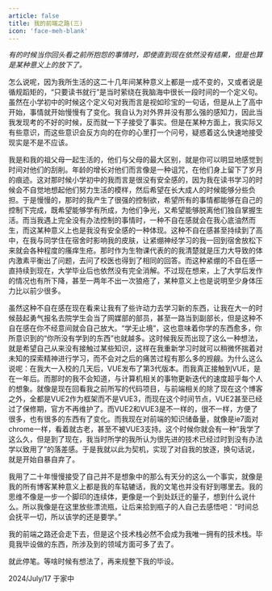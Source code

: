 ```yaml
---
article: false
title: 我的前端之路(三)
icon: 'face-meh-blank'
---
```


*有的时候当你回头看之前所抱怨的事情时，即使直到现在依然没有结果，但是也算是某种意义上的放下了。*

怎么说呢，因为我所生活的这二十几年间某种意义上都是一成不变的，又或者说是循规蹈矩的，“只要读书就行”是当时萦绕在我脑海中很长一段时间的一个定义句。虽然在小学初中的时候这个定义句对我而言是视如珍宝的一句话，但是从上了高中开始，事情就开始慢慢有了变化。我自认为对外界并没有那么强的感知力，因此当我发现考的不好的时候，反而就一下子接受了事实。但是在某种方面上，我实际又有些意识，而这些意识会反方向的在你的心里打一个问号，疑惑着这么快速地接受现实是不是不应该。

我是和我的祖父母一起生活的，他们与父母的最大区别，就是你可以明显地感觉到时间对他们的刮削。年龄的增长对他们而言像是一种诅咒，在他们身上留下了岁月的痕迹。这对那时候小学初中的我而言是很没有安全感的，因为我在读书学习的时候会不自觉地想起他们努力生活的模样，然后希望在长大成人的时候能够分些负担。于是慢慢的，那时的我产生了很强的控制欲，希望所有的事情都能够在自己的控制下完成，既希望能够学有所成，为他们争光，又希望能够脱离他们独自掌握生活。而当我遇上完全没有办法控制的事情时，一种不自在感就会在我心底油然而生，而这某种意义上也是我没有安全感的一种体现。这种不自在感甚至持续到了高中，在我与同学住在宿舍时影响我的皮肤，让紧绷神经学习的我一回到宿舍放松下来就会各种程度的瘙痒生疮。那时作为生物课代表的的我清楚就是压力大导致的体内激素平衡出了问题，去问了校医也得到了相同的回答。而这种紧绷的不自在感一直持续到现在，大学毕业后也依然没有完全消解。不过现在想来，上了大学后发作的情况也有所下降，甚至一两年不出一次狼疮了，某种意义上也是说明至少身体压力比以前少很多。

虽然这种不自在感在现在看来让我有了些许动力去学习新的东西，让我在大一的时候鼓起勇气报名去院学生会当了网媒部的部员，甚至一路当到副部长，但是这种不自在感在你不经意间就会自己放大。“学无止境”，这也意味着你学的东西愈多，你所意识到的“你所没有学到的东西”也就越多。这时候我反而出现了这么一种想法，就是希望自己从来没有接触过某些知识，这样在我重新学习时就可以稍微怀揣着对未知的探索精神进行学习，而不会对之后的痛苦过程有那么多的觊觎。为什么这么说呢：在我大一入校的几天后，VUE发布了第3代版本。而我真正接触到VUE，是在一年后。而那时的我不会知道，与计算机相关的事物更新迭代的速度超乎每个人的想象。就像是现在回看我之前所写的代码项目，与前端相关的除了现在这个博客之外，全都是VUE2作为框架而不是VUE3，而现在这个时间节点，VUE2甚至已经过了保修期，官方不再维护了。而VUE2和VUE3是不一样的，很不一样，方便了很多，也有很多的东西有了变化。而我现在对前端的知识储备量，就像是ie7面对chrome一样，看着就古老，甚至不被VUE3支持。这个时候你就会有一种“我学了这么久，但是到了现在，我当时所学的我所认为很先进的技术已经过时到没有办法学以致用了”的落差感。于是我就以此为契机，实现了对自我的放逐，换句话说，就是开始自暴自弃了。

我用了二十年慢慢接受了自己并不是想象中的那么有天分的这么一个事实，就像是我的所有博客某种意义上都是我的车轱辘话，我的文笔也并没有好到哪里去。我的思维不像是一步一个脚印的连续体，更像是一个到处跃迁的量子，想到什么说什么。所以我像是在这里放些漂流瓶，让后来拾到瓶子的人自己去感悟吧：“时间总会抚平一切，所以该学的还是要学。”

我的前端之路还会走下去，但是这个技术栈必然不会成为我唯一拥有的技术栈。毕竟我毕设做的东西，所涉及到的领域方面可多了去了。

就此停笔。等啥时候有想法了，再来规整下我的毕设。

2024/July/17 于家中
